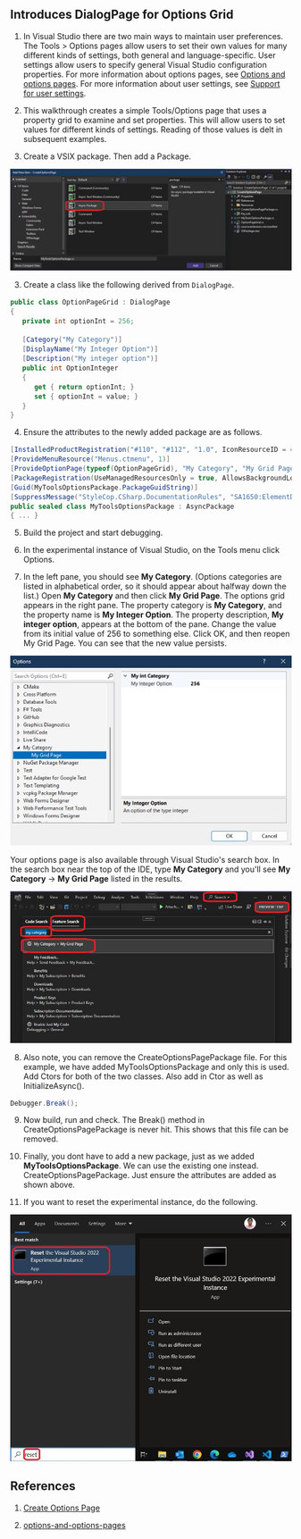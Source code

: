 ## Introduces DialogPage for Options Grid

1. In Visual Studio there are two main ways to maintain user preferences. The Tools > Options pages allow users to set their own values for many different kinds of settings, both general and language-specific. User settings allow users to specify general Visual Studio configuration properties. For more information about options pages, see [Options and options pages](https://learn.microsoft.com/en-us/visualstudio/extensibility/internals/options-and-options-pages). For more information about user settings, see [Support for user settings](https://learn.microsoft.com/en-us/visualstudio/extensibility/internals/support-for-user-settings).

2. This walkthrough creates a simple Tools/Options page that uses a property grid to examine and set properties. This will allow users to set values for different kinds of settings. Reading of those values is delt in subsequent examples.

3. Create a VSIX package. Then add a Package.

![Add new package](images/49_50_AddNewPackage.png)

3. Create a class like the following derived from `DialogPage`.

```cs
public class OptionPageGrid : DialogPage
{
   private int optionInt = 256;

   [Category("My Category")]
   [DisplayName("My Integer Option")]
   [Description("My integer option")]
   public int OptionInteger
   {
      get { return optionInt; }
      set { optionInt = value; }
   }
}
```

4. Ensure the attributes to the newly added package are as follows.


```cs
[InstalledProductRegistration("#110", "#112", "1.0", IconResourceID = 400)]
[ProvideMenuResource("Menus.ctmenu", 1)]
[ProvideOptionPage(typeof(OptionPageGrid), "My Category", "My Grid Page", 0, 0, true)]
[PackageRegistration(UseManagedResourcesOnly = true, AllowsBackgroundLoading = true)]
[Guid(MyToolsOptionsPackage.PackageGuidString)]
[SuppressMessage("StyleCop.CSharp.DocumentationRules", "SA1650:ElementDocumentationMustBeSpelledCorrectly", Justification = "pkgdef, VS and vsixmanifest are valid VS terms")]
public sealed class MyToolsOptionsPackage : AsyncPackage
{ ... }
```

5. Build the project and start debugging.

6. In the experimental instance of Visual Studio, on the Tools menu click Options.

7. In the left pane, you should see **My Category**. (Options categories are listed in alphabetical order, so it should appear about halfway down the list.) Open **My Category** and then click **My Grid Page**. The options grid appears in the right pane. The property category is **My Category**, and the property name is **My Integer Option**. The property description, **My integer option**, appears at the bottom of the pane. Change the value from its initial value of 256 to something else. Click OK, and then reopen My Grid Page. You can see that the new value persists.

![Tools Options](./images/50_50ToolsOptionsMyCategory.jpg)

Your options page is also available through Visual Studio's search box. In the search box near the top of the IDE, type **My Category** and you'll see **My Category** -> **My Grid Page** listed in the results.

![Search Vs for Category](images/51_50SearchMyCategory.jpg)

8. Also note, you can remove the CreateOptionsPagePackage file. For this example, we have added MyToolsOptionsPackage and only this is used. Add Ctors for both of the two classes. Also add in Ctor as well as InitializeAsync(). 

```cs
Debugger.Break();
```

9. Now build, run and check. The Break() method in CreateOptionsPagePackage is never hit. This shows that this file can be removed.

10. Finally, you dont have to add a new package, just as we added **MyToolsOptionsPackage**. We can use the existing one instead. CreateOptionsPagePackage. Just ensure the attributes are added as shown above. 

11. If you want to reset the experimental instance, do the following.

![Reset Exp Vs](./../400500-VSixBlankProjectAnalysis/images/57_50_ResetVsExpIntance.jpg)

## References 
1. [Create Options Page](https://learn.microsoft.com/en-us/visualstudio/extensibility/creating-an-options-page)

2. [options-and-options-pages](https://learn.microsoft.com/en-us/visualstudio/extensibility/internals/options-and-options-pages)


